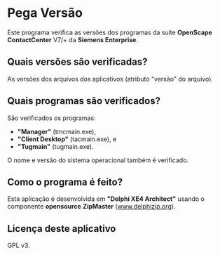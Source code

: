 Pega Versão
==========

Este programa verifica as versões dos programas da suíte **OpenScape ContactCenter** V7/+ da **Siemens Enterprise**.

Quais versões são verificadas?
------------------------------
As versões dos arquivos dos aplicativos (atributo "versão" do arquivo).

Quais programas são verificados?
--------------------------------
São verificados os programas:

* **"Manager"** (tmcmain.exe),
* **"Client Desktop"** (tacmain.exe), e
* **"Tugmain"** (tugmain.exe).

O nome e versão do sistema operacional também é verificado.

Como o programa é feito?
------------------------
Esta aplicação é desenvolvida em **"Delphi XE4 Architect"** usando o componente __opensource__ **ZipMaster** (www.delphizip.org).

Licença deste aplicativo
------------------------
GPL v3.
